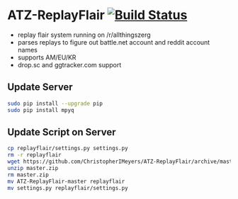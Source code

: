 ATZ-ReplayFlair [![Build Status](https://travis-ci.org/ChristopherIMeyers/ATZ-ReplayFlair.svg?branch=master)](https://travis-ci.org/ChristopherIMeyers/ATZ-ReplayFlair)
===============
* replay flair system running on /r/allthingszerg
* parses replays to figure out battle.net account and reddit account names
* supports AM/EU/KR
* drop.sc and ggtracker.com support

Update Server
---
```bash
sudo pip install --upgrade pip
sudo pip install mpyq
```

Update Script on Server
---
```bash
cp replayflair/settings.py settings.py
rm -r replayflair
wget https://github.com/ChristopherIMeyers/ATZ-ReplayFlair/archive/master.zip
unzip master.zip
rm master.zip
mv ATZ-ReplayFlair-master replayflair
mv settings.py replayflair/settings.py
```
